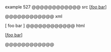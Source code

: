 example 527
@@@@@@@@@@@@ src
[[*foo* bar]]

[*foo* bar]: /url "title"
@@@@@@@@@@@@ xml
<?xml version="1.0" encoding="UTF-8"?>
<!DOCTYPE document SYSTEM "CommonMark.dtd">
<document xmlns="http://commonmark.org/xml/1.0">
  <paragraph>
    <text>[</text>
    <link destination="/url" title="title">
      <emph>
        <text>foo</text>
      </emph>
      <text> bar</text>
    </link>
    <text>]</text>
  </paragraph>
</document>
@@@@@@@@@@@@ html
<p>[<a href="/url" title="title"><em>foo</em> bar</a>]</p>
@@@@@@@@@@@@
